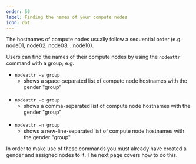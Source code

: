 ```yaml
---
order: 50
label: Finding the names of your compute nodes
icon: dot
---
```


The hostnames of compute nodes usually follow a sequential order (e.g. node01, node02, node03… node10). 

Users can find the names of their compute nodes by using the `nodeattr` command with a group; e.g.

- `nodeattr -s group`
    - shows a space-separated list of compute node hostnames with the gender "group"<br><br>
- `nodeattr -c group`
    - shows a comma-separated list of compute node hostnames with the gender "group"<br><br>
- `nodeattr -n group`
    - shows a new-line-separated list of compute node hostnames with the gender "group"

In order to make use of these commands you must already have created a gender and assigned nodes to it. The next page covers how to do this.